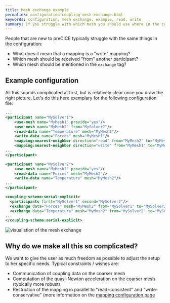```yaml
---
title: Mesh exchange example
permalink: configuration-coupling-mesh-exchange.html
keywords: configuration, mesh exchange, example, read, write
summary: If you struggle with which mesh you should use where in the configuration and whether a mapping is read or write, you might find this example helpful. 
---
```


People that are new to preCICE typically struggle with the same things in the configuration:

* What does it mean that a mapping is a "write" mapping?
* Which mesh should be received "from" another participant?
* Which mesh should be mentioned in the `exchange` tag?

## Example configuration

All this sounds complicated at first, but is relatively clear once you draw the right picture. Let's do this here exemplary for the following configuration file:

```xml
...
<participant name="MySolver1"> 
    <use-mesh name="MyMesh1" provide="yes"/> 
    <use-mesh name="MyMesh2" from="MySolver2"/> 
    <read-data name="Temperature" mesh="MyMesh1"/> 
    <write-data name="Forces" mesh="MyMesh1"/> 
    <mapping:nearest-neighbor direction="read" from="MyMesh2" to="MyMesh1" constraint="consistent"/>
    <mapping:nearest-neighbor direction="write" from="MyMesh1" to="MyMesh2" constraint="conservative"/>
...
</participant>

<participant name="MySolver2"> 
    <use-mesh name="MyMesh2" provide="yes"/> 
    <read-data name="Forces" mesh="MyMesh2"/> 
    <write-data name="Temperature" mesh="MyMesh2"/> 
...
</participant>

<coupling-scheme:serial-explicit>
  <participants first="MySolver1" second="MySolver2"/>
  <exchange data="Forces" mesh="MyMesh2" from="MySolver1" to="MySolver2"/>
  <exchange data="Temperature" mesh="MyMesh2" from="MySolver2" to="MySolver1"/>
...
</coupling-scheme:serial-explicit>
```

![visualistion of the mesh exchange](images/docs/configuration-mesh-exchange.png)

## Why do we make all this so complicated?

We want to give the user as much freedom as possible to adjust the setup to her specific needs. Typical constraints / wishes are:

* Communication of coupling data on the coarser mesh
* Computation of the quasi-Newton acceleration on the coarser mesh (typically more robust)
* Restriction of the mapping in parallel to "read-consistent" and "write-conservative" (more information on the [mapping configuration page](configuration-mapping.html#restrictions-for-parallel-participants)
